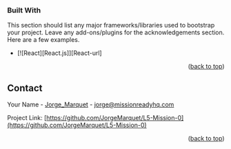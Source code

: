 ### Built With

This section should list any major frameworks/libraries used to bootstrap your project. Leave any add-ons/plugins for the acknowledgements section. Here are a few examples.

- [![React][React.js]][React-url]

<p align="right">(<a href="#readme-top">back to top</a>)</p>

<!-- CONTACT -->

## Contact

Your Name - [Jorge_Marquet](https://www.linkedin.com/in/jorgemarquet/) - jorge@missionreadyhq.com

Project Link: [https://github.com/JorgeMarquet/L5-Mission-0](https://github.com/JorgeMarquet/L5-Mission-0)

<p align="right">(<a href="#readme-top">back to top</a>)</p>
